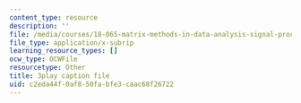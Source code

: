 ```yaml
---
content_type: resource
description: ''
file: /media/courses/18-065-matrix-methods-in-data-analysis-signal-processing-and-machine-learning-spring-2018/c2eda44f0af850fabfe3caac68f26722_ZUU57Q3CFOU.vtt
file_type: application/x-subrip
learning_resource_types: []
ocw_type: OCWFile
resourcetype: Other
title: 3play caption file
uid: c2eda44f-0af8-50fa-bfe3-caac68f26722
---
```


